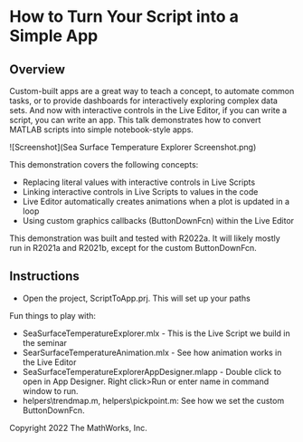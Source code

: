 # How to Turn Your Script into a Simple App

## Overview
Custom-built apps are a great way to teach a concept, to automate common tasks, or to provide dashboards for interactively exploring complex data sets. And now with interactive controls in the Live Editor, if you can write a script, you can write an app. This talk demonstrates how to convert MATLAB scripts into simple notebook-style apps.

![Screenshot](Sea Surface Temperature Explorer Screenshot.png)

This demonstration covers the following concepts:
* Replacing literal values with interactive controls in Live Scripts
* Linking interactive controls in Live Scripts to values in the code 
* Live Editor automatically creates animations when a plot is updated in a loop
* Using custom graphics callbacks (ButtonDownFcn) within the Live Editor

This demonstration was built and tested with R2022a. It will likely mostly run in R2021a and R2021b, except for the custom ButtonDownFcn.

## Instructions
* Open the project, ScriptToApp.prj. This will set up your paths

Fun things to play with:
* SeaSurfaceTemperatureExplorer.mlx - This is the Live Script we build in the seminar
* SearSurfaceTemperatureAnimation.mlx - See how animation works in the Live Editor
* SeaSurfaceTemperatureExplorerAppDesigner.mlapp - Double click to open in App Designer. Right click>Run or enter name in command window to run.
* helpers\trendmap.m, helpers\pickpoint.m: See how we set the custom ButtonDownFcn.

Copyright 2022 The MathWorks, Inc.
